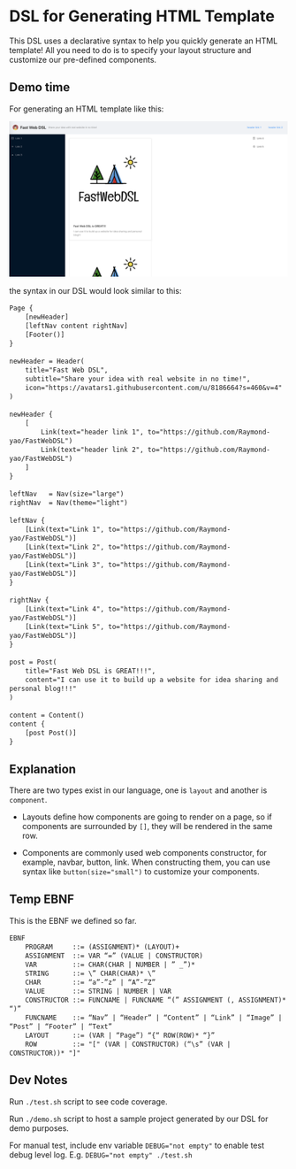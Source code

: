# DSL for Generating HTML Template

This DSL uses a declarative syntax to help you quickly generate an HTML template!
All you need to do is to specify your layout structure and customize our pre-defined
components.

## Demo time

For generating an HTML template like this:

![Example](./resources/demo_dsl.png)

the syntax in our DSL would look similar to this:

```
Page {
    [newHeader]
    [leftNav content rightNav]
    [Footer()]
}

newHeader = Header(
    title="Fast Web DSL",
    subtitle="Share your idea with real website in no time!",
    icon="https://avatars1.githubusercontent.com/u/8186664?s=460&v=4"
)

newHeader {
    [
        Link(text="header link 1", to="https://github.com/Raymond-yao/FastWebDSL")
        Link(text="header link 2", to="https://github.com/Raymond-yao/FastWebDSL")
    ]
}

leftNav   = Nav(size="large")
rightNav  = Nav(theme="light")

leftNav {
    [Link(text="Link 1", to="https://github.com/Raymond-yao/FastWebDSL")]
    [Link(text="Link 2", to="https://github.com/Raymond-yao/FastWebDSL")]
    [Link(text="Link 3", to="https://github.com/Raymond-yao/FastWebDSL")]
}

rightNav {
    [Link(text="Link 4", to="https://github.com/Raymond-yao/FastWebDSL")]
    [Link(text="Link 5", to="https://github.com/Raymond-yao/FastWebDSL")]
}

post = Post(
    title="Fast Web DSL is GREAT!!!",
    content="I can use it to build up a website for idea sharing and personal blog!!!"
)

content = Content()
content {
    [post Post()]
}

```

## Explanation

There are two types exist in our language, one is `layout` and another is `component`.

- Layouts define how components are going to render on a page,
so if components are surrounded by `[]`, they will be rendered in the same row.

- Components are commonly used web components constructor, for example, navbar, button, link. When constructing them, you can use syntax like `button(size="small")` to customize your components.

## Temp EBNF

This is the EBNF we defined so far.

```
EBNF
    PROGRAM     ::= (ASSIGNMENT)* (LAYOUT)+
    ASSIGNMENT  ::= VAR “=” (VALUE | CONSTRUCTOR)
    VAR         ::= CHAR(CHAR | NUMBER | ” _”)*
    STRING      ::= \” CHAR(CHAR)* \”
    CHAR        ::= “a”-”z” | “A”-”Z”
    VALUE       ::= STRING | NUMBER | VAR
    CONSTRUCTOR ::= FUNCNAME | FUNCNAME “(” ASSIGNMENT (, ASSIGNMENT)*  “)”
    FUNCNAME    ::= “Nav” | “Header” | “Content” | “Link” | “Image” | “Post” | “Footer” | “Text”
    LAYOUT      ::= (VAR | “Page”) “{“ ROW(ROW)* “}”
    ROW         ::= "[" (VAR | CONSTRUCTOR) (“\s” (VAR | CONSTRUCTOR))* "]"
```

## Dev Notes

Run `./test.sh` script to see code coverage.

Run `./demo.sh` script to host a sample project generated by our DSL for demo purposes.

For manual test, include env variable `DEBUG="not empty"` to enable test debug level log. E.g. `DEBUG="not empty" ./test.sh`
